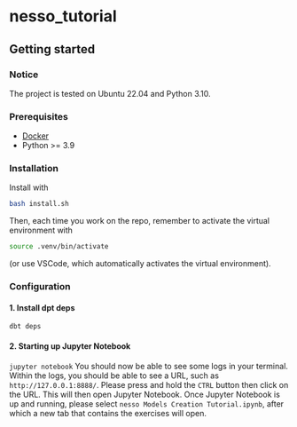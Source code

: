 # nesso_tutorial
## Getting started

### Notice
The project is tested on Ubuntu 22.04 and Python 3.10.

### Prerequisites
- [Docker](https://docs.docker.com/get-docker/)
- Python >= 3.9

### Installation
Install with 
```bash
bash install.sh
```
Then, each time you work on the repo, remember to activate the virtual environment with
```bash
source .venv/bin/activate
```
(or use VSCode, which automatically activates the virtual environment).

### Configuration
#### 1. Install dpt deps
`dbt deps`

#### 2. Starting up Jupyter Notebook
`jupyter notebook`
You should now be able to see some logs in your terminal. Within the logs, you should be able to see a URL, such as `http://127.0.0.1:8888/`. Please press and hold the `CTRL` button then click on the URL. This will then open Jupyter Notebook.
Once Jupyter Notebook is up and running, please select `nesso Models Creation Tutorial.ipynb`, after which a new tab that contains the exercises will open.